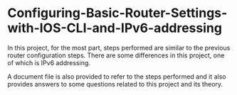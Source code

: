 # Configuring-Basic-Router-Settings-with-IOS-CLI-and-IPv6-addressing

In this project, for the most part, steps performed are similar to the previous router configuration steps. There are some differences in this project, one of which is IPv6 addressing.

A document file is also provided to refer to the steps performed and it also provides answers to some questions related to this project and its theory. 

